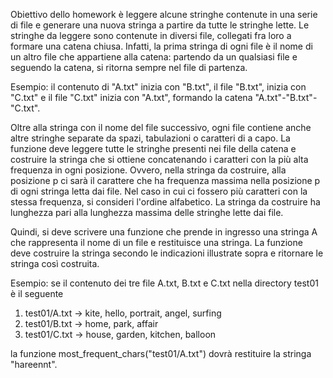Obiettivo dello homework è leggere alcune stringhe contenute in una serie di
file e generare una nuova stringa a partire da tutte le stringhe lette.
Le stringhe da leggere sono contenute in diversi file, collegati fra loro a
formare una catena chiusa. Infatti, la prima stringa di ogni file è il nome di
un altro file che appartiene alla catena: partendo da un qualsiasi file e
seguendo la catena, si ritorna sempre nel file di partenza.

Esempio: il contenuto di "A.txt" inizia con "B.txt", il file "B.txt", inizia
con "C.txt" e il file "C.txt" inizia con "A.txt", formando la catena
"A.txt"-"B.txt"-"C.txt".

Oltre alla stringa con il nome del file successivo, ogni file contiene anche
altre stringhe separate da spazi, tabulazioni o caratteri di a capo. La
funzione deve leggere tutte le stringhe presenti nei file della catena e
costruire la stringa che si ottiene concatenando i caratteri con la più alta
frequenza in ogni posizione. Ovvero, nella stringa da costruire, alla
posizione p ci sarà il carattere che ha frequenza massima nella posizione p di
ogni stringa letta dai file. Nel caso in cui ci fossero più caratteri con
la stessa frequenza, si consideri l'ordine alfabetico.
La stringa da costruire ha lunghezza pari alla
lunghezza massima delle stringhe lette dai file.

Quindi, si deve scrivere una funzione che prende in ingresso una stringa A 
che rappresenta il nome di un file e restituisce una stringa.
La funzione deve costruire la stringa secondo le indicazioni illustrate sopra
e ritornare le stringa così costruita.

Esempio: se il contenuto dei tre file A.txt, B.txt e C.txt nella directory
test01 è il seguente

1) test01/A.txt -> kite, hello, portrait, angel, surfing
2) test01/B.txt -> home, park, affair
3) test01/C.txt -> house, garden, kitchen, balloon

                                                           

la funzione most_frequent_chars("test01/A.txt") dovrà restituire la stringa
"hareennt".
